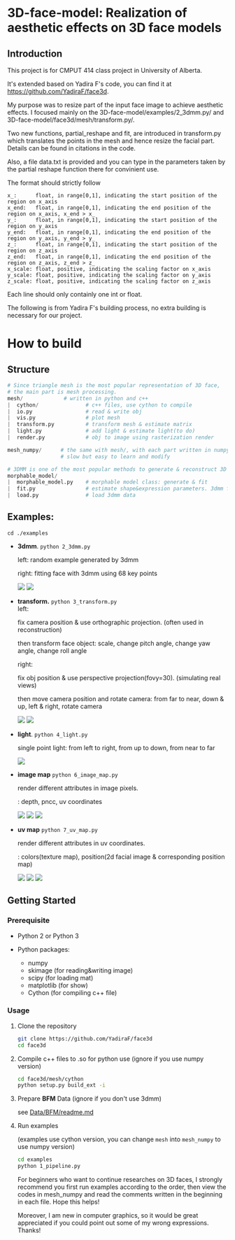# 3D-face-model: Realization of aesthetic effects on 3D face models

## Introduction

This project is for CMPUT 414 class project in University of Alberta.

It's extended based on Yadira F's code, you can find it at https://github.com/YadiraF/face3d.

My purpose was to resize part of the input face image to achieve aesthetic effects. I focused mainly on the 3D-face-model/examples/2_3dmm.py/ and 3D-face-model/face3d/mesh/transform.py/.

Two new functions, partial_reshape and fit, are introduced in transform.py which translates the points in the mesh and hence resize the facial part. Details can be found in citations in the code.

Also, a file data.txt is provided and you can type in the parameters taken by the partial reshape function there for convinient use.

The format should strictly follow
```text
x_:      float, in range[0,1], indicating the start position of the region on x_axis
x_end:   float, in range[0,1], indicating the end position of the region on x_axis, x_end > x_
y_:      float, in range[0,1], indicating the start position of the region on y_axis
y_end:   float, in range[0,1], indicating the end position of the region on y_axis, y_end > y_
z_:      float, in range[0,1], indicating the start position of the region on z_axis
z_end:   float, in range[0,1], indicating the end position of the region on z_axis, z_end > z_
x_scale: float, positive, indicating the scaling factor on x_axis
y_scale: float, positive, indicating the scaling factor on y_axis
z_scale: float, positive, indicating the scaling factor on z_axis
```
Each line should only containly one int or float.

The following is from Yadira F's building process, no extra building is necessary for our project.
# How to build

## Structure

```python
# Since triangle mesh is the most popular representation of 3D face, 
# the main part is mesh processing.
mesh/             # written in python and c++
|  cython/               # c++ files, use cython to compile 
|  io.py                 # read & write obj
|  vis.py                # plot mesh
|  transform.py          # transform mesh & estimate matrix
|  light.py              # add light & estimate light(to do)
|  render.py             # obj to image using rasterization render

mesh_numpy/      # the same with mesh/, with each part written in numpy
                 # slow but easy to learn and modify

# 3DMM is one of the most popular methods to generate & reconstruct 3D face.
morphable_model/
|  morphable_model.py    # morphable model class: generate & fit
|  fit.py                # estimate shape&expression parameters. 3dmm fitting.
|  load.py               # load 3dmm data
```


## Examples:

`cd ./examples`

* **3dmm**.  `python 2_3dmm.py`

  left:     random example generated by 3dmm

  right:  fitting face with 3dmm using 68 key points

  ![](examples/results/3dmm/generated.jpg) ![](examples/results/3dmm/3dmm.gif)

* **transform.**  `python 3_transform.py`  
  left:  

  fix camera position & use orthographic projection.  (often used in reconstruction)

  then transform face object: scale, change pitch angle, change yaw angle, change roll angle

  right: 

  fix obj position & use perspective projection(fovy=30).  (simulating real views)

  then move camera position and rotate camera: from far to near,  down & up, left & right, rotate camera

  ![](examples/results/transform/obj.gif) ![](examples/results/transform/camera.gif)

* **light**.   `python 4_light.py`  

  single point light: from left to right, from up to down, from near to far

  ![](examples/results/light/position.gif)

* **image map** `python 6_image_map.py`  

  render different attributes in image pixels.

  : depth, pncc, uv coordinates

  ![](examples/results/image_map/depth.jpg) ![](examples/results/image_map/pncc.jpg) ![](examples/results/image_map/uv_coords.jpg)

* **uv map** `python 7_uv_map.py`

  render different attributes in uv coordinates.

  : colors(texture map), position(2d facial image & corresponding position map)

  

  ![](examples/results/uv_map/uv_texture_map.jpg) ![](examples/results/uv_map/image.jpg) ![](examples/results/uv_map/uv_position_map.jpg) 



## Getting Started

### Prerequisite

- Python 2 or Python 3 

- Python packages:
  * numpy 
  * skimage (for reading&writing image)
  * scipy (for loading mat)
  * matplotlib (for show)
  * Cython (for compiling c++ file)


### Usage

1. Clone the repository

    ```bash
    git clone https://github.com/YadiraF/face3d
    cd face3d
    ```

2. Compile c++ files to .so for python use (ignore if you use numpy version)

    ```bash
    cd face3d/mesh/cython
    python setup.py build_ext -i 
    ```

3. Prepare **BFM** Data (ignore if you don't use 3dmm)

   see [Data/BFM/readme.md](https://github.com/YadiraF/face3d/blob/master/examples/Data/BFM/readme.md)

4. Run examples

    (examples use cython version, you can change `mesh` into `mesh_numpy` to use numpy version)

    ```bash
    cd examples
    python 1_pipeline.py 
    ```

    For beginners who want to continue researches on 3D faces, I strongly recommend you first run examples according to the order, then view the codes in mesh_numpy and read the comments written in the beginning in each file. Hope this helps!  

    Moreover, I am new in computer graphics, so it would be great appreciated if you could point out some of my wrong expressions. Thanks!





